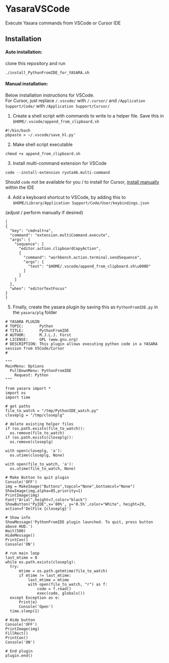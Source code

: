# YasaraVSCode
Execute Yasara commands from VSCode or Cursor IDE


## Installation
#### Auto installation:
clone this repository and run
```
./install_PythonFromIDE_for_YASARA.sh
```

#### Manual installation:
Below installation instructions for VSCode.  
For Cursor, just replace `/.vscode/` with `/.cursor/` and `/Application Support/Code/` with `/Application Support/Cursor/`

1. Create a shell script with commands to write to a helper file. Save this in `$HOME/.vscode/append_from_clipboard.sh`
```
#!/bin/bash
pbpaste > ~/.vscode/save_hl.py'
```
2. Make shell script executable
```
chmod +x append_from_clipboard.sh
```

3. Install multi-command extension for VSCode

```
code --install-extension ryuta46.multi-command
```
Should `code` not be available for you / to install for Cursor, [install manually]([url](https://code.visualstudio.com/docs/configure/extensions/extension-marketplace)) within the IDE


4. Add a keyboard shortcut to VSCode, by adding this to `$HOME/Library/Application Support/Code/User/keybindings.json`

(adjust / perform manually if desired)
```
[
{
  "key": "cmd+alt+a",
  "command": "extension.multiCommand.execute",
  "args": {
    "sequence": [
      "editor.action.clipboardCopyAction",
      {
        "command": "workbench.action.terminal.sendSequence",
        "args": {
          "text": "$HOME/.vscode/append_from_clipboard.sh\u000D"
        }
      }
    ]
  },
  "when": "editorTextFocus"
}
]
```

5. Finally, create the yasara plugin by saving this as `PythonFromIDE.py` in the `yasara/plg` folder
```
# YASARA PLUGIN
# TOPIC:       Python
# TITLE:       PythonFromIDE
# AUTHOR:      M.J.L.J. Fürst
# LICENSE:     GPL (www.gnu.org)
# DESCRIPTION: This plugin allows executing python code in a YASARA session from VSCode/Cursor
#

"""
MainMenu: Options
  PullDownMenu: PythonFromIDE
    Request: Python
"""

from yasara import *
import os
import time

# get paths
file_to_watch = "/tmp/PythonIDE_watch.py"
closeplg = "/tmp/closeplg"

# delete existing helper files
if (os.path.exists(file_to_watch)):
  os.remove(file_to_watch)
if (os.path.exists(closeplg)):
  os.remove(closeplg)

with open(closeplg, 'a'):
  os.utime(closeplg, None)

with open(file_to_watch, 'a'):
  os.utime(file_to_watch, None)

# Make Button to quit plugin
Console('OFF')
img = MakeImage("Buttons",topcol="None",bottomcol="None")
ShowImage(img,alpha=85,priority=1)
PrintImage(img) 
Font("Arial",height=7,color="black")
ShowButton("PyIDE",x='80%', y='0.5%',color="White", height=29, action=f'DelFile {closeplg}')

# Show info
ShowMessage('PythonFromIDE plugin launched. To quit, press button above HUD.')
Wait(500)
HideMessage()
PrintCon()
Console('ON')

# run main loop
last_mtime = 0
while os.path.exists(closeplg):
  try:
      mtime = os.path.getmtime(file_to_watch)
      if mtime != last_mtime:
          last_mtime = mtime
          with open(file_to_watch, "r") as f:
              code = f.read()
              exec(code, globals())
  except Exception as e:
      Print(e)
      Console('Open')
  time.sleep(1)

# Hide button
Console('OFF')
PrintImage(img) 
FillRect()
PrintCon()
Console('ON')

# End plugin
plugin.end()
```
